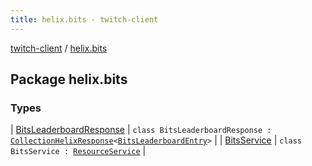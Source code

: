 ```yaml
---
title: helix.bits - twitch-client
---
```


[twitch-client](../index.html) / [helix.bits](./index.html)

## Package helix.bits

### Types

| [BitsLeaderboardResponse](-bits-leaderboard-response/index.html) | `class BitsLeaderboardResponse : `[`CollectionHelixResponse`](../helix.http.model/-collection-helix-response/index.html)`<`[`BitsLeaderboardEntry`](../helix.bits.model/-bits-leaderboard-entry/index.html)`>` |
| [BitsService](-bits-service/index.html) | `class BitsService : `[`ResourceService`](../helix.http/-resource-service/index.html) |

